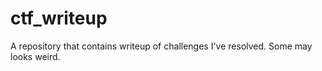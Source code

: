 # ctf_writeup

A repository that contains writeup of challenges I've resolved.
Some may looks weird.

